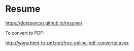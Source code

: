 # Resume
https://dotspencer.github.io/resume/

To convert to PDF:

http://www.html-to-pdf.net/free-online-pdf-converter.aspx

